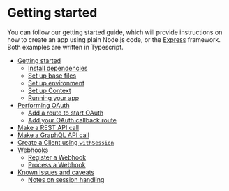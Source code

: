 <!-- Make sure this file is in sync with the Getting started section in README -->

# Getting started

You can follow our getting started guide, which will provide instructions on how to create an app using plain Node.js code, or the [Express](https://expressjs.com/) framework. Both examples are written in Typescript.

- [Getting started](getting_started.md)
  - [Install dependencies](getting_started.md#install-dependencies)
  - [Set up base files](getting_started.md#set-up-base-files)
  - [Set up environment](getting_started.md#set-up-environment)
  - [Set up Context](getting_started.md#set-up-context)
  - [Running your app](getting_started.md#running-your-app)
- [Performing OAuth](usage/oauth.md)
  - [Add a route to start OAuth](usage/oauth.md#add-a-route-to-start-oauth)
  - [Add your OAuth callback route](usage/oauth.md#add-your-oauth-callback-route)
- [Make a REST API call](usage/rest.md)
- [Make a GraphQL API call](usage/graphql.md)
- [Create a Client using `withSession`](usage/withsession.md)
- [Webhooks](usage/webhooks.md)
  - [Register a Webhook](usage/webhooks.md#register-a-webhook)
  - [Process a Webhook](usage/webhooks.md#process-a-webhook)
- [Known issues and caveats](issues.md)
  - [Notes on session handling](issues.md#notes-on-session-handling)
